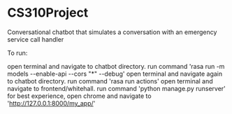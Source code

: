 # CS310Project
Conversational chatbot that simulates a conversation with an emergency service call handler

To run:

open terminal and navigate to chatbot directory. run command 'rasa run -m models --enable-api --cors "*" --debug'
open terminal and navigate again to chatbot directory. run command 'rasa run actions'
open terminal and navigate to frontend/whitehall. run command 'python manage.py runserver'
for best experience, open chrome and navigate to 'http://127.0.0.1:8000/my_app/'
